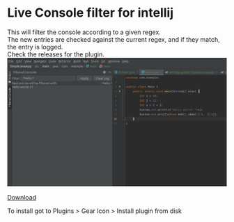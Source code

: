 # Live Console filter for intellij

This will filter the console according to a given regex.  
The new entries are checked against the current regex, and if they match, the entry is logged.  
Check the releases for the plugin.  
![screenshot](./screenshot.jpg)

[Download](https://github.com/beothorn/ConsoleFilterForIntellij/releases/download/1.0/consoleFilterForIntellij-1.0.jar)

To install got to Plugins > Gear Icon > Install plugin from disk 